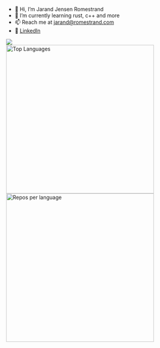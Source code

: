 - 👋 Hi, I’m Jarand Jensen Romestrand
- 🌱 I’m currently learning rust, c++ and more
- 📫 Reach me at jarand@romestrand.com
- 📮 <a href="https://www.linkedin.com/in/jarand-jensen-romestrand-aa754b263/">LinkedIn</a>

<img src="https://komarev.com/ghpvc/?username=JarandJR"/>
<div>
  <img src="https://github-readme-stats.vercel.app/api/top-langs/?username=JarandJR&hide_progress=false&theme=transparent&hide=jupyter%20notebook" alt="Top Languages" style="width: 400px;">
  <img src="http://github-profile-summary-cards.vercel.app/api/cards/repos-per-language?username=JarandJR&theme=transparent&exclude=Jupyter%20Notebook" alt="Repos per language" style="width: 400px;">
</div>
